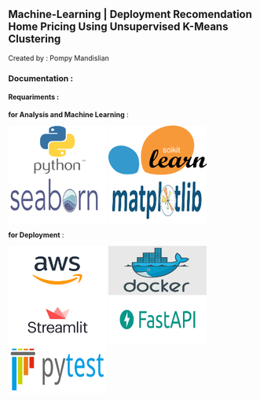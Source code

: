 ## Machine-Learning | Deployment Recomendation Home Pricing Using Unsupervised K-Means Clustering

Created by : Pompy Mandislian

<h3> Documentation : </h3>

<h4> <b> Requariments : </b> </h4>

**for Analysis and Machine Learning** :
<p>
  <img align="center" src="Image/python.png" width="200" height="100" />
  <img align="center" src="Image/scikit.png" width="200" height="100" />
  <img align="center" src="Image/seaborn.png" width="200" height="100" />
  <img align="center" src="Image/matplotlip.png" width="200" height="100" />
</p>

**for Deployment** :
<p>
  <img align="center" src="Image/aws.png" width="200" height="100" />
  <img align="center" src="Image/docker.jpg" width="200" height="100" />
  <img align="center" src="Image/streamlit.png" width="200" height="100" />
  <img align="center" src="Image/fastapi.png" width="200" height="100" />
  <img align="center" src="Image/pytest.png" width="200" height="100" />
</p>
